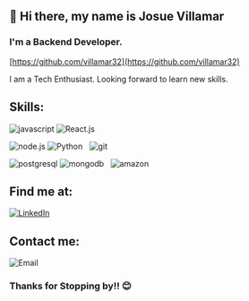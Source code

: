 ## 👋 Hi there, my name is Josue Villamar

### I'm a Backend Developer.

[https://github.com/villamar32](https://github.com/villamar32)

I am a Tech Enthusiast. Looking forward to learn new skills.


## Skills:

![javascript](https://img.shields.io/badge/javascript-EAEA09?style=for-the-badge&logo=javascript&logoColor=white&labelColor=101010)  ![React.js](https://img.shields.io/badge/React.js-0095D5?style=for-the-badge&logo=react&logoColor=white&labelColor=101010)   

![node.js](https://img.shields.io/badge/Node.js-72ae2d?style=for-the-badge&logo=node.js&logoColor=white&labelColor=101010)  ![Python](https://img.shields.io/badge/python-EAEA09?style=for-the-badge&logo=python&logoColor=white&labelColor=101010)    ![git](https://img.shields.io/badge/git%5Cgithub-E4405F?style=for-the-badge&logo=git&logoColor=white&labelColor=101010)

![postgresql](https://img.shields.io/badge/MySQL-0095D5?style=for-the-badge&logo=mysql&logoColor=white&labelColor=101010)  ![mongodb](https://img.shields.io/badge/mongodb-72ae2d?style=for-the-badge&logo=mongodb&logoColor=white&labelColor=101010)    ![amazon](https://img.shields.io/badge/aws-DAD9D9?style=for-the-badge&logo=amazon&logoColor=white&labelColor=101010)


## Find me at:

[![LinkedIn](https://img.shields.io/badge/LinkedIn-Josue_Villamar_Espinoza-0077B5?style=for-the-badge&logo=linkedin&logoColor=white&labelColor=101010)](https://www.linkedin.com/in/villamar32)


## Contact me:

![Email](https://img.shields.io/badge/Email-villamar.josue.32@gmail.com-E4405F?style=for-the-badge&logo=gmail&logoColor=white&labelColor=101010)


### Thanks for Stopping by!! 😊
